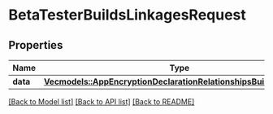 # BetaTesterBuildsLinkagesRequest

## Properties

Name | Type | Description | Notes
------------ | ------------- | ------------- | -------------
**data** | [**Vec<models::AppEncryptionDeclarationRelationshipsBuildsDataInner>**](AppEncryptionDeclaration_relationships_builds_data_inner.md) |  | 

[[Back to Model list]](../README.md#documentation-for-models) [[Back to API list]](../README.md#documentation-for-api-endpoints) [[Back to README]](../README.md)


